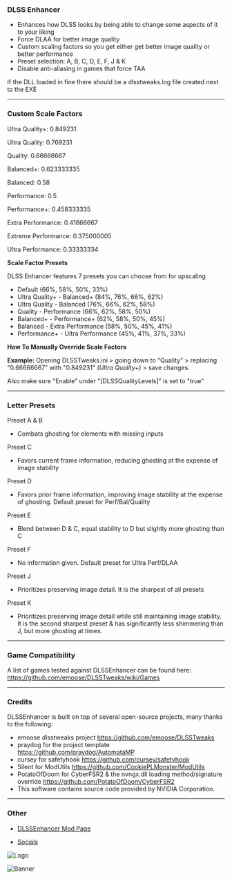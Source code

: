 ### DLSS Enhancer

- Enhances how DLSS looks by being able to change some aspects of it to your liking
- Force DLAA for better image quality
- Custom scaling factors so you get either get better image quality or better performance
- Preset selection: A, B, C, D, E, F, J & K
- Disable anti-aliasing in games that force TAA

If the DLL loaded in fine there should be a dlsstweaks.log file created next to the EXE

---
### Custom Scale Factors


Ultra Quality+: 0.849231

Ultra Quality: 0.769231

Quality: 0.66666667

Balanced+: 0.623333335

Balanced: 0.58

Performance: 0.5

Performance+: 0.458333335

Extra Performance: 0.41666667

Extreme Performance: 0.375000005

Ultra Performance: 0.33333334

**Scale Factor Presets**

DLSS Enhancer features 7 presets you can choose from for upscaling

- Default (66%, 58%, 50%, 33%)
- Ultra Quality+ - Balanced+ (84%, 76%, 66%, 62%)
- Ultra Quality - Balanced (76%, 66%, 62%, 58%)
- Quality - Performance (66%, 62%, 58%, 50%)
- Balanced+ - Performance+ (62%, 58%, 50%, 45%)
- Balanced - Extra Performance (58%, 50%, 45%, 41%)
- Performance+ - Ultra Performance (45%, 41%, 37%, 33%)

**How To Manually Override Scale Factors**

**Example:** Opening DLSSTweaks.ini > going down to "Quality" > replacing "0.66666667" with "0.849231" *(Ultra Quality+)* > save changes. 

Also make sure "Enable" under "[DLSSQualityLevels]" is set to "true"

---
### Letter Presets

Preset A & B
- Combats ghosting for elements with missing inputs

Preset C
- Favors current frame information, reducing ghosting at the expense of image stability

Preset D
- Favors prior frame information, improving image stability at the expense of ghosting. Default preset for Perf/Bal/Quality

Preset E
- Blend between D & C, equal stability to D but slightly more ghosting than C

Preset F
- No information given. Default preset for Ultra Perf/DLAA

Preset J
- Prioritizes preserving image detail. It is the sharpest of all presets

Preset K
- Prioritizes preserving image detail while still maintaining image stability. It is the second sharpest preset & has significantly less shimmering than J, but more ghosting at times.

---
### Game Compatibility
A list of games tested against DLSSEnhancer can be found here: https://github.com/emoose/DLSSTweaks/wiki/Games

---
### Credits
DLSSEnhancer is built on top of several open-source projects, many thanks to the following:

- emoose dlsstweaks project https://github.com/emoose/DLSSTweaks
- praydog for the project template https://github.com/praydog/AutomataMP
- cursey for safetyhook https://github.com/cursey/safetyhook
- Silent for ModUtils https://github.com/CookiePLMonster/ModUtils
- PotatoOfDoom for CyberFSR2 & the nvngx.dll loading method/signature override https://github.com/PotatoOfDoom/CyberFSR2
- This software contains source code provided by NVIDIA Corporation.

---
### Other

- [DLSSEnhancer Mod Page](https://www.nexusmods.com/site/mods/998)

- [Socials](https://linktr.ee/Hybred)

![Logo](https://github.com/user-attachments/assets/d567f3ec-76be-46d9-8b12-82380a4d4e5d)

![Banner](https://github.com/user-attachments/assets/9ba6c82e-279e-47ec-bf5e-600a687ee5c0)
